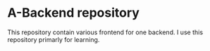 # A-Backend repository
This repository contain various frontend for one backend.
I use this repository primarly for learning.
